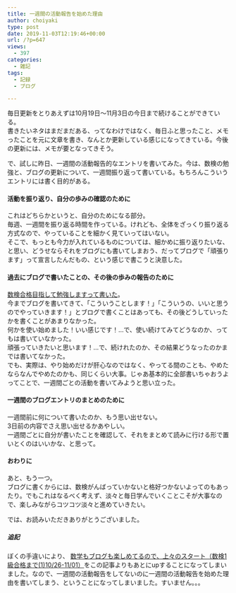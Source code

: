 ```yaml
---
title: 一週間の活動報告を始めた理由
author: choiyaki
type: post
date: 2019-11-03T12:19:46+00:00
url: /?p=647
views:
  - 397
categories:
  - 雑記
tags: 
  - 記録
  - ブログ

---
```

毎日更新をとりあえずは10月19日〜11月3日の今日まで続けることができている。  
書きたいネタはまだまだある、ってなわけではなく、毎日ふと思ったこと、メモったことを元に文章を書き、なんとか更新している感じになってきている。今後の更新には、メモが要となってきそう。

で、試しに昨日、一週間の活動報告的なエントリを書いてみた。今は、数検の勉強と、ブログの更新について、一週間振り返って書いている。もちろんこういうエントリには書く目的がある。

#### 活動を振り返り、自分の歩みの確認のために

これはどちらかというと、自分のためになる部分。  
毎週、一週間を振り返る時間を作っている。けれども、全体をざっくり振り返る方式なので、やっていることを細かく見ていってはいない。  
そこで、もっとも今力が入れているものについては、細かめに振り返りたいな、と思い、どうせならそれをブログにも書いてしまおう、だってブログで「頑張ります」って宣言したんだもの、という感じで書こうと決意した。

#### 過去にブログで書いたことの、その後の歩みの報告のために

[数検合格目指して勉強しますって書いた][1]。  
今までブログを書いてきて、「こういうことします！」「こういうの、いいと思うのでやっていきます！」とブログで書くことはあっても、その後どうしていったかを書くことがあまりなかった。  
何かを使い始めました！いい感じです！&#8230;で、使い続けてみてどうなのか、ってもは書いていなかった。  
頑張っていきたいと思います！&#8230;で、続けれたのか、その結果どうなったのかまでは書いてなかった。  
でも、実際は、やり始めだけが肝心なのではなく、やってる間のことも、やめたならなんでやめたのかも、同じくらい大事。じゃあ基本的に全部書いちゃおうよってことで、一週間ごとの活動を書いてみようと思い立った。

#### 一週間のブログエントリのまとめのために

一週間前に何について書いたのか、もう思い出せない。  
3日前の内容でさえ思い出せるかあやしい。  
一週間ごとに自分が書いたことを確認して、それをまとめて読みに行ける形で置いとくのはいいかな、と思って。

#### おわりに

あと、もう一つ。  
ブログに書くからには、数検がんばっていかないと格好つかないよってのもあったり。でもこれはなるべく考えず、淡々と毎日学んでいくことこそが大事なので、楽しみながらコツコツ淡々と進めていきたい。

では、お読みいただきありがとうございました。

##### 追記

ぼくの手違いにより、 [数学もブログも楽しめてるので、上々のスタート（数検1級合格まで(1)10/26-11/01）][2]をこの記事よりもあとにupすることになってしまいました。なので、一週間の活動報告をしてないのに一週間の活動報告を始めた理由を書いてしまう、ということになってしまいました。すいません。。。

 [1]: https://choiyaki.com/?p=630
 [2]: https://choiyaki.com/wp-admin/post.php?post=645